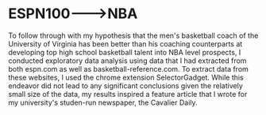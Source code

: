 # ESPN100--->NBA
To follow through with my hypothesis that the men's basketball coach of the University of Virginia has been better than his coaching counterparts at developing top high school basketball talent into NBA level prospects, I conducted exploratory data analysis using data that I had extracted from both espn.com as well as basketball-reference.com. To extract data from these websites, I used the chrome extension SelectorGadget. While this endeavor did not lead to any significant conclusions given the relatively small size of the data, my results inspired a feature article that I wrote for my university's studen-run newspaper, the Cavalier Daily. 
